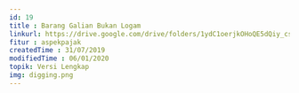 ```yaml
---
id: 19
title : Barang Galian Bukan Logam
linkurl: https://drive.google.com/drive/folders/1ydC1oerjkOHoQE5dQiy_csunkPJDBgD5?usp=sharing
fitur : aspekpajak
createdTime : 31/07/2019
modifiedTime : 06/01/2020
topik: Versi Lengkap
img: digging.png
---
```

